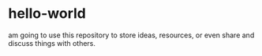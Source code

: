 # hello-world
am going to use this repository to store ideas, resources, or even share and discuss things with others.
